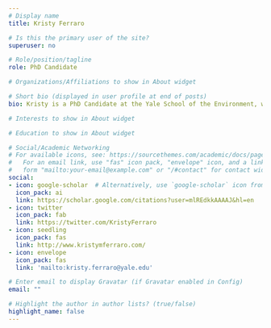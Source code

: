 ```yaml
---
# Display name
title: Kristy Ferraro

# Is this the primary user of the site?
superuser: no

# Role/position/tagline
role: PhD Candidate

# Organizations/Affiliations to show in About widget

# Short bio (displayed in user profile at end of posts)
bio: Kristy is a PhD Candidate at the Yale School of the Environment, where she studies zoogeochemical effects of animal movement and conservation ethics. She is a recipient of a Fulbright and an NSF Graduate Research Fellowship, and works in the Yale Fellowships Office. To learn more about Kristy, follow the links below.

# Interests to show in About widget

# Education to show in About widget

# Social/Academic Networking
# For available icons, see: https://sourcethemes.com/academic/docs/page-builder/#icons
#   For an email link, use "fas" icon pack, "envelope" icon, and a link in the
#   form "mailto:your-email@example.com" or "/#contact" for contact widget.
social:
- icon: google-scholar  # Alternatively, use `google-scholar` icon from `ai` icon pack
  icon_pack: ai
  link: https://scholar.google.com/citations?user=mlREdkkAAAAJ&hl=en
- icon: twitter
  icon_pack: fab
  link: https://twitter.com/KristyFerraro
- icon: seedling
  icon_pack: fas
  link: http://www.kristymferraro.com/
- icon: envelope
  icon_pack: fas
  link: 'mailto:kristy.ferraro@yale.edu'

# Enter email to display Gravatar (if Gravatar enabled in Config)
email: ""

# Highlight the author in author lists? (true/false)
highlight_name: false
---
```

